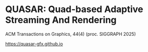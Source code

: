 # QUASAR: Quad-based Adaptive Streaming And Rendering

ACM Transactions on Graphics, 44(4) (proc. SIGGRAPH 2025)

https://quasar-gfx.github.io
